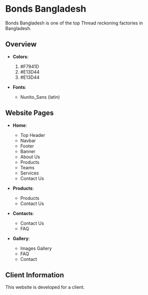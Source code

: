 # Bonds Bangladesh

Bonds Bangladesh is one of the top Thread reckoning factories in Bangladesh.

## Overview

- **Colors**:
  1. #F7941D
  2. #E13D44
  3. #E13D44
  
- **Fonts**:
  - Nunito_Sans (latin)

## Website Pages

- **Home**: 
  - Top Header
  - Navbar
  - Footer
  - Banner
  - About Us
  - Products
  - Teams
  - Services
  - Contact Us

- **Products**:
  - Products
  - Contact Us

- **Contacts**:
  - Contact Us
  - FAQ

- **Gallery**:
  - Images Gallery
  - FAQ
  - Contact

## Client Information

This website is developed for a client.
